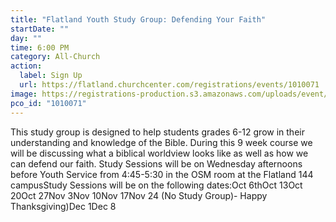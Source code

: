 ```yaml
---
title: "Flatland Youth Study Group: Defending Your Faith"
startDate: ""
day: ""
time: 6:00 PM
category: All-Church
action:
  label: Sign Up
  url: https://flatland.churchcenter.com/registrations/events/1010071
image: https://registrations-production.s3.amazonaws.com/uploads/event/logo/1010071/medium_image-1631734963729
pco_id: "1010071"
---
```


This study group is designed to help students grades 6-12 grow in their understanding and knowledge of the Bible. During this 9 week course we will be discussing what a biblical worldview looks like as well as how we can defend our faith. Study Sessions will be on Wednesday afternoons before Youth Service from 4:45-5:30 in the OSM room at the Flatland 144 campusStudy Sessions will be on the following dates:Oct 6thOct 13Oct 20Oct 27Nov 3Nov 10Nov 17Nov 24 (No Study Group)- Happy Thanksgiving)Dec 1Dec 8

